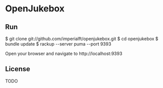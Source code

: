 OpenJukebox
===========

Run
---

$ git clone git://github.com/imperialft/openjukebox.git
$ cd openjukebox
$ bundle update
$ rackup --server puma --port 9393

Open your browser and navigate to http://localhost:9393

License
-------

TODO
